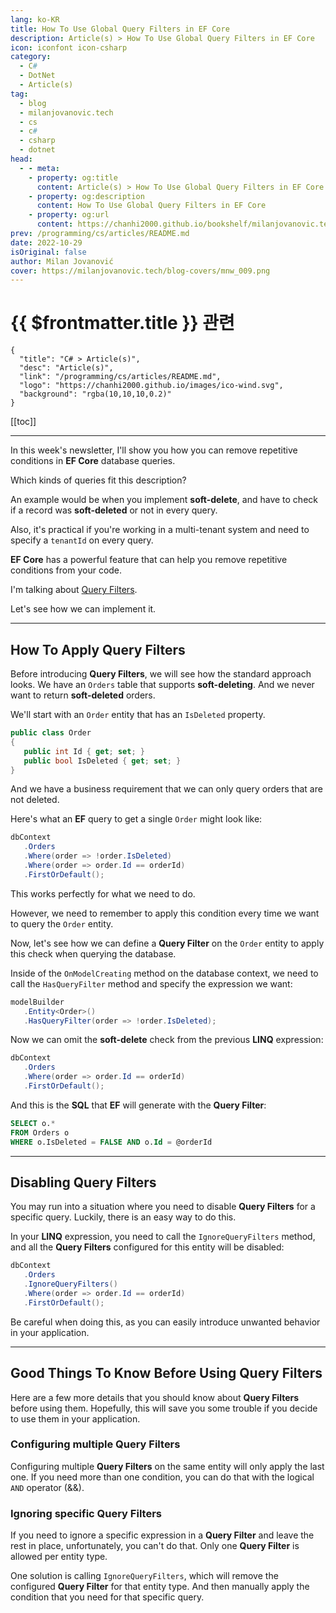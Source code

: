 ```yaml
---
lang: ko-KR
title: How To Use Global Query Filters in EF Core
description: Article(s) > How To Use Global Query Filters in EF Core
icon: iconfont icon-csharp
category: 
  - C#
  - DotNet
  - Article(s)
tag: 
  - blog
  - milanjovanovic.tech
  - cs
  - c#
  - csharp
  - dotnet
head:
  - - meta:
    - property: og:title
      content: Article(s) > How To Use Global Query Filters in EF Core
    - property: og:description
      content: How To Use Global Query Filters in EF Core
    - property: og:url
      content: https://chanhi2000.github.io/bookshelf/milanjovanovic.tech/how-to-use-global-query-filters-in-ef-core.html
prev: /programming/cs/articles/README.md
date: 2022-10-29
isOriginal: false
author: Milan Jovanović
cover: https://milanjovanovic.tech/blog-covers/mnw_009.png
---
```


# {{ $frontmatter.title }} 관련

```component VPCard
{
  "title": "C# > Article(s)",
  "desc": "Article(s)",
  "link": "/programming/cs/articles/README.md",
  "logo": "https://chanhi2000.github.io/images/ico-wind.svg",
  "background": "rgba(10,10,10,0.2)"
}
```

[[toc]]

---

<SiteInfo
  name="How To Use Global Query Filters in EF Core"
  desc="In this week's newsletter, I'll show you how you can remove repetitive conditions in EF Core database queries. An example would be when you implement soft-delete, and have to check if a record was soft-deleted or not in every query. Also, it is practical if you're working in a multi-tenant system and need to specify a tenantId on every query. EF Core has a powerful feature called Query Filters that can help you remove repetitive conditions from your code."
  url="https://milanjovanovic.tech/blog/how-to-use-global-query-filters-in-ef-core/"
  logo="https://milanjovanovic.tech/profile_favicon.png"
  preview="https://milanjovanovic.tech/blog-covers/mnw_009.png"/>

In this week's newsletter, I'll show you how you can remove repetitive conditions in **EF Core** database queries.

Which kinds of queries fit this description?

An example would be when you implement **soft-delete**, and have to check if a record was **soft-deleted** or not in every query.

Also, it's practical if you're working in a multi-tenant system and need to specify a `tenantId` on every query.

**EF Core** has a powerful feature that can help you remove repetitive conditions from your code.

I'm talking about [<FontIcon icon="fa-brands fa-microsoft"/>Query Filters](https://learn.microsoft.com/en-us/ef/core/querying/filters).

Let's see how we can implement it.

---

## How To Apply Query Filters

Before introducing **Query Filters**, we will see how the standard approach looks. We have an `Orders` table that supports **soft-deleting**. And we never want to return **soft-deleted** orders.

We'll start with an `Order` entity that has an `IsDeleted` property.

```cs
public class Order
{
   public int Id { get; set; }
   public bool IsDeleted { get; set; }
}
```

And we have a business requirement that we can only query orders that are not deleted.

Here's what an **EF** query to get a single `Order` might look like:

```cs
dbContext
   .Orders
   .Where(order => !order.IsDeleted)
   .Where(order => order.Id == orderId)
   .FirstOrDefault();
```

This works perfectly for what we need to do.

However, we need to remember to apply this condition every time we want to query the `Order` entity.

Now, let's see how we can define a **Query Filter** on the `Order` entity to apply this check when querying the database.

Inside of the `OnModelCreating` method on the database context, we need to call the `HasQueryFilter` method and specify the expression we want:

```cs
modelBuilder
   .Entity<Order>()
   .HasQueryFilter(order => !order.IsDeleted);
```

Now we can omit the **soft-delete** check from the previous **LINQ** expression:

```cs
dbContext
   .Orders
   .Where(order => order.Id == orderId)
   .FirstOrDefault();
```

And this is the **SQL** that **EF** will generate with the **Query Filter**:

```sql
SELECT o.*
FROM Orders o
WHERE o.IsDeleted = FALSE AND o.Id = @orderId
```

---

## Disabling Query Filters

You may run into a situation where you need to disable **Query Filters** for a specific query. Luckily, there is an easy way to do this.

In your **LINQ** expression, you need to call the `IgnoreQueryFilters` method, and all the **Query Filters** configured for this entity will be disabled:

```cs
dbContext
   .Orders
   .IgnoreQueryFilters()
   .Where(order => order.Id == orderId)
   .FirstOrDefault();
```

Be careful when doing this, as you can easily introduce unwanted behavior in your application.

---

## Good Things To Know Before Using Query Filters

Here are a few more details that you should know about **Query Filters** before using them. Hopefully, this will save you some trouble if you decide to use them in your application.

### Configuring multiple Query Filters

Configuring multiple **Query Filters** on the same entity will only apply the last one. If you need more than one condition, you can do that with the logical `AND` operator (&&).

### Ignoring specific Query Filters

If you need to ignore a specific expression in a **Query Filter** and leave the rest in place,
unfortunately, you can't do that. Only one **Query Filter** is allowed per entity type.

One solution is calling `IgnoreQueryFilters`, which will remove the configured **Query Filter**
for that entity type. And then manually apply the condition that you need for that specific query.


